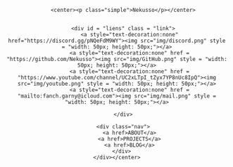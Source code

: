 <!DOCTYPE html>
<html>
<head>
    <title>Nekusso porte folio</title>
    <meta charset="utf-8">
    <link rel="stylesheet" type="text/css" href="style\style.css">
</head>
<body>
    <center><div id = "lot" style=" margin: auto; padding: 0px;">
        
        <center><p class="simple">Nekusso</p></center>
        
        
        <div id = "liens" class = "link">
            <a style="text-decoration:none" href="https://discord.gg/pNQeFdM9WY"><img src="img/discord.png" style = "width: 50px; height: 50px;"></a>
            <a style="text-decoration:none" href = "https://github.com/Nekusso"><img src="img/GitHub.png" style = "width: 50px; height: 50px;"></a>
            <a style="text-decoration:none" href = "https://www.youtube.com/channel/UC2xLTpI_tZyx7YP8nUc8IpQ"><img src="img/youtube.png" style = "width: 50px; height: 50px;"></a>
            <a style="text-decoration:none" href = "mailto:fanch.garny@icloud.com"><img src="img/mail.png" style = "width: 50px; height: 50px;"></a>
            
        </div>

        <div class="nav">
            <a href>ABOUT</a>
            <a href>PROJECTS</a>
            <a href>BLOG</a>
        </div> 
    </div></center>
    
    
</body>

</html>
